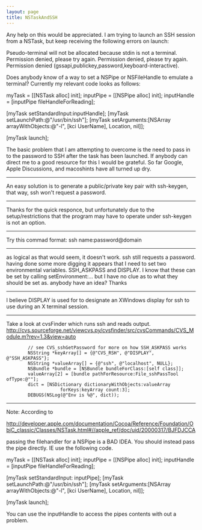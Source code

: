 ```yaml
---
layout: page
title: NSTaskAndSSH
---
```


Any help on this would be appreciated. I am trying to launch an SSH session from a NSTask, but keep receiving the following errors on launch:
    
Pseudo-terminal will not be allocated because stdin is not a terminal.
Permission denied, please try again.
Permission denied, please try again.
Permission denied (gssapi,publickey,password,keyboard-interactive).

Does anybody know of a way to set a NSPipe or NSFileHandle to emulate a terminal?
Currently my relevant code looks as follows:
    
myTask = [[NSTask alloc] init];
inputPipe = [[NSPipe alloc] init]; 
inputHandle = [inputPipe fileHandleForReading];

[myTask setStandardInput:inputHandle];
[myTask setLaunchPath:@"/usr/bin/ssh"];
[myTask setArguments:[NSArray arrayWithObjects:@"-l", [kci UserName], Location, nil]];

[myTask launch];

The basic problem that I am attempting to overcome is the need to pass in to the password to SSH after the task has been launched. If anybody can direct me to a good resource for this I would be grateful. So far Google, Apple Discussions, and macoshints have all turned up dry.

----

An easy solution is to generate a public/private key pair with ssh-keygen, that way, ssh won't request a password.

----

Thanks for the quick responce, but unfortunately due to the setup/restrictions that the program may have to operate under ssh-keygen is not an option.

----

Try this commad format: ssh name:password@domain

----

as logical as that would seem, it doesn't work. ssh still requests a password.
having done some more digging it appears that I need to set two environmental variables. SSH_ASKPASS and DISPLAY. I know that these can be set by calling setEnvironment:... but I have no clue as to what they should be set as.
anybody have an idea?
Thanks

----

I believe DISPLAY is used for to designate an XWindows display for ssh to use during an X terminal session.

----

Take a look at cvsFinder which runs ssh and reads output. 
http://cvs.sourceforge.net/viewcvs.py/cvsfinder/src/cvsCommands/CVS_Module.m?rev=1.3&view=auto
    
			// see CVS_sshGetPassword for more on how SSH_ASKPASS works
			NSString *keyArray[] = {@"CVS_RSH", @"DISPLAY", @"SSH_ASKPASS"};
			NSString *valueArray[] = {@"ssh", @"localhost", NULL};
			NSBundle *bundle = [NSBundle bundleForClass:[self class]];
			valueArray[2] = [bundle pathForResource:File_sshPassTool ofType:@""];
			dict = [NSDictionary dictionaryWithObjects:valueArray
						forKeys:keyArray count:3];
			DEBUGS(NSLog(@"Env is %@", dict));


----

Note:
According to

http://developer.apple.com/documentation/Cocoa/Reference/Foundation/ObjC_classic/Classes/NSTask.html#//apple_ref/doc/uid/20000317/BJFDJCCA 

passing the filehandler for a NSPipe is a BAD IDEA. You should instead pass the pipe directly. IE use the following code.
    
myTask = [[NSTask alloc] init];
inputPipe = [[NSPipe alloc] init]; 
inputHandle = [inputPipe fileHandleForReading];

[myTask setStandardInput: inputPipe];
[myTask setLaunchPath:@"/usr/bin/ssh"];
[myTask setArguments:[NSArray arrayWithObjects:@"-l", [kci UserName], Location, nil]];

[myTask launch];


You can use the inputHandle to access the pipes contents with out a problem.

